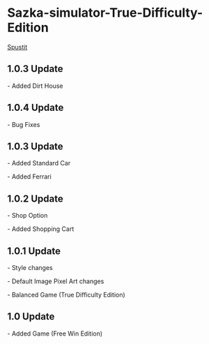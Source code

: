 # Sazka-simulator-True-Difficulty-Edition
[Spustit](https://latethen.github.io/Sazka-simulator-True-Difficulty-Edition/)

<h2>1.0.3 Update</h2>
<p>- Added Dirt House </p>


<h2>1.0.4 Update</h2>
<p>- Bug Fixes</p>


<h2>1.0.3 Update</h2>
<p>- Added Standard Car</p>
<p>- Added Ferrari</p>

<h2>1.0.2 Update</h2>
<p>- Shop Option</p>
<p>- Added Shopping Cart</p>

<h2>1.0.1 Update</h2>
<p>- Style changes</p>
<p>- Default Image Pixel Art changes</p>
<p>- Balanced Game (True Difficulty Edition)</p>

<h2>1.0 Update</h2>
<p>- Added Game (Free Win Edition)</p>
